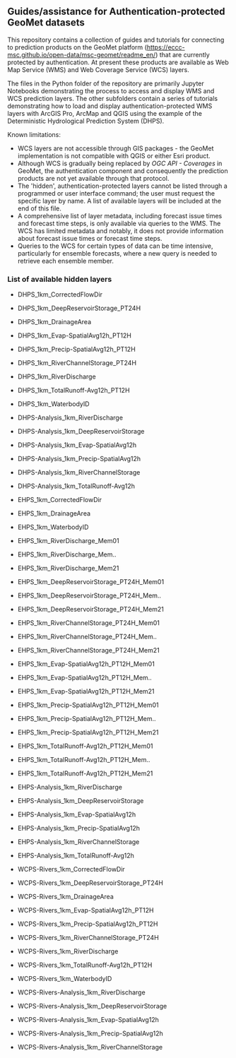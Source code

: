 
## Guides/assistance for Authentication-protected GeoMet datasets

This repository contains a collection of guides and tutorials for connecting to prediction products on the 
GeoMet platform (https://eccc-msc.github.io/open-data/msc-geomet/readme_en/) that are currently protected by
authentication. At present these products are available as Web Map Service (WMS) and Web Coverage Service (WCS)
layers.

The files in the Python folder of the repository are primarily Jupyter Notebooks demonstrating the process to
access and display WMS and WCS prediction layers. The other subfolders contain a series of tutorials demonstrating how
to load and display authentication-protected WMS layers with ArcGIS Pro, ArcMap and QGIS using the example of
the Deterministic Hydrological Prediction System (DHPS).

Known limitations:
* WCS layers are not accessible through GIS packages - the GeoMet implementation is not compatible with QGIS or
  either Esri product.
* Although WCS is gradually being replaced by *OGC API - Coverages* in GeoMet, the authentication component and
  consequently the prediction products are not yet available through that protocol.
* The 'hidden', authentication-protected layers cannot be listed through a programmed or user interface
  command; the user must request the specific layer by name. A list of available layers will be included at the end
  of this file.
* A comprehensive list of layer metadata, including forecast issue times and forecast time steps, is only available via queries to the WMS. The WCS has limited metadata and notably, it does not provide information about forecast issue times or forecast time steps.
* Queries to the WCS for certain types of data can be time intensive, particularly for ensemble forecasts, where a new query is needed to retrieve each ensemble member.
  
### List of available hidden layers

* DHPS_1km_CorrectedFlowDir
* DHPS_1km_DeepReservoirStorage_PT24H
* DHPS_1km_DrainageArea
* DHPS_1km_Evap-SpatialAvg12h_PT12H
* DHPS_1km_Precip-SpatialAvg12h_PT12H
* DHPS_1km_RiverChannelStorage_PT24H
* DHPS_1km_RiverDischarge
* DHPS_1km_TotalRunoff-Avg12h_PT12H
* DHPS_1km_WaterbodyID
* DHPS-Analysis_1km_RiverDischarge
* DHPS-Analysis_1km_DeepReservoirStorage
* DHPS-Analysis_1km_Evap-SpatialAvg12h
* DHPS-Analysis_1km_Precip-SpatialAvg12h
* DHPS-Analysis_1km_RiverChannelStorage
* DHPS-Analysis_1km_TotalRunoff-Avg12h

* EHPS_1km_CorrectedFlowDir
* EHPS_1km_DrainageArea
* EHPS_1km_WaterbodyID
* EHPS_1km_RiverDischarge_Mem01
* EHPS_1km_RiverDischarge_Mem..
* EHPS_1km_RiverDischarge_Mem21
* EHPS_1km_DeepReservoirStorage_PT24H_Mem01
* EHPS_1km_DeepReservoirStorage_PT24H_Mem..
* EHPS_1km_DeepReservoirStorage_PT24H_Mem21
* EHPS_1km_RiverChannelStorage_PT24H_Mem01
* EHPS_1km_RiverChannelStorage_PT24H_Mem..
* EHPS_1km_RiverChannelStorage_PT24H_Mem21
* EHPS_1km_Evap-SpatialAvg12h_PT12H_Mem01
* EHPS_1km_Evap-SpatialAvg12h_PT12H_Mem..
* EHPS_1km_Evap-SpatialAvg12h_PT12H_Mem21
* EHPS_1km_Precip-SpatialAvg12h_PT12H_Mem01
* EHPS_1km_Precip-SpatialAvg12h_PT12H_Mem..
* EHPS_1km_Precip-SpatialAvg12h_PT12H_Mem21
* EHPS_1km_TotalRunoff-Avg12h_PT12H_Mem01
* EHPS_1km_TotalRunoff-Avg12h_PT12H_Mem..
* EHPS_1km_TotalRunoff-Avg12h_PT12H_Mem21
* EHPS-Analysis_1km_RiverDischarge
* EHPS-Analysis_1km_DeepReservoirStorage
* EHPS-Analysis_1km_Evap-SpatialAvg12h
* EHPS-Analysis_1km_Precip-SpatialAvg12h
* EHPS-Analysis_1km_RiverChannelStorage
* EHPS-Analysis_1km_TotalRunoff-Avg12h

* WCPS-Rivers_1km_CorrectedFlowDir
* WCPS-Rivers_1km_DeepReservoirStorage_PT24H
* WCPS-Rivers_1km_DrainageArea
* WCPS-Rivers_1km_Evap-SpatialAvg12h_PT12H
* WCPS-Rivers_1km_Precip-SpatialAvg12h_PT12H
* WCPS-Rivers_1km_RiverChannelStorage_PT24H
* WCPS-Rivers_1km_RiverDischarge
* WCPS-Rivers_1km_TotalRunoff-Avg12h_PT12H
* WCPS-Rivers_1km_WaterbodyID
* WCPS-Rivers-Analysis_1km_RiverDischarge
* WCPS-Rivers-Analysis_1km_DeepReservoirStorage
* WCPS-Rivers-Analysis_1km_Evap-SpatialAvg12h
* WCPS-Rivers-Analysis_1km_Precip-SpatialAvg12h
* WCPS-Rivers-Analysis_1km_RiverChannelStorage



